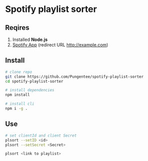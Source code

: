 # Spotify playlist sorter

## Reqires

1. Installed **Node.js**
2. [Spotify App](https://developer.spotify.com/dashboard) (redirect URL http://example.com)

## Install

```sh
# clone repo
git clone https://github.com/Pungentee/spotify-playlist-sorter
cd spotify-playlist-sorter

# install dependencies
npm install

# install cli
npm i -g .
```
## Use
```sh
# set clientId and client Secret
plsort --setID <id>
plsort --setSecret <Secret>

plsort <link to playlist>
```
